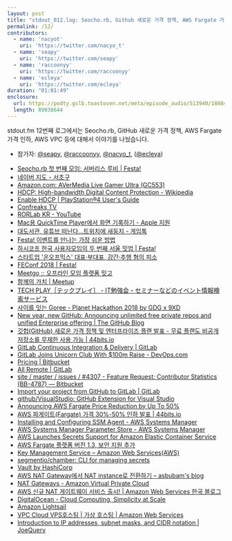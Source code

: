 ```yaml
---
layout: post
title: "stdout_012.log: Seocho.rb, Github 새로운 가격 정책, AWS Fargate 가격 인하, AWS VPC"
permalink: /12/
contributors:
  - name: 'nacyot'
    uri: 'https://twitter.com/nacyo_t'
  - name: 'seapy'
    uri: 'https://twitter.com/seapy'
  - name: 'raccoonyy'
    uri: 'https://twitter.com/raccoonyy'
  - name: 'ecleya'
    uri: 'https://twitter.com/ecleya'
duration: "01:01:49"
enclosure:
  url: https://podty.gslb.toastoven.net/meta/episode_audio/513940/188843_1547080208364.mp3
  length: 89036644
---
```


stdout.fm 12번째 로그에서는 Seocho.rb, GitHub 새로운 가격 정책, AWS Fargate 가격 인하, AWS VPC 등에 대해서 이야기를 나눴습니다.

* 참가자: [@seapy][sea], [@raccoonyy][rac], [@nacyo_t][nac], ([@ecleya][ecl])

[sea]: https://twitter.com/seapy
[rac]: https://twitter.com/raccoonyy
[nac]: https://twitter.com/nacyo_t
[ecl]: https://twitter.com/ecleya

* [Seocho.rb 첫 번째 모임: 서버리스 루비 \| Festa!](https://festa.io/events/183)
* [네이버 지도 - 서초구](http://map.naver.com/?searchCoord=00e728ae343225675cf12d9c488da64f32c93bd852f4ca93fe2df597e5da55da&query=7ISc7LSI6rWs&tab=1&lng=d562f59375d38afbe483363b9a58f82a&mapMode=0&mpx=ac44d5ea6cf1ecdd5426a20f66c6baf3a049d379d8d797b181b0d5af20daf2150c70ded690f42a57fcce31e6b0bf2d067b7d3a160fa89e4fa8160c9b7f94dc97&lat=6979fe4170133b159d84961dd5d4f090&dlevel=9&enc=b64&menu=location)
* [Amazon.com: AVerMedia Live Gamer Ultra (GC553)](https://www.amazon.com/AVerMedia-Live-Gamer-Ultra-GC553/dp/B07DHV47HF/ref=sr_1_1?ie=UTF8&qid=1547042718&sr=8-1&keywords=GC553+Live+Gamer+ULTRA)
* [HDCP: High-bandwidth Digital Content Protection - Wikipedia](https://en.wikipedia.org/wiki/High-bandwidth_Digital_Content_Protection)
* [Enable HDCP \| PlayStation®4 User's Guide](https://manuals.playstation.net/document/en/ps4/settings/hdcp.html)
* [Confreaks TV](https://confreaks.tv/)
* [RORLab KR - YouTube](https://www.youtube.com/channel/UCKD03IyQD6XrhBGzVH9qF7A)
* [Mac용 QuickTime Player에서 화면 기록하기 - Apple 지원](https://support.apple.com/ko-kr/guide/quicktime-player/record-your-screen-qtp97b08e666/mac)
* [대도서관, 유튜브 떠난다…트위치에 새둥지 - 게임톡](http://gametoc.hankyung.com/news/articleView.html?idxno=50354)
* [Festa! 이벤트를 만나는 가장 쉬운 방법](https://festa.io/)
* [하시코프 한국 사용자모임의 두 번째 서울 밋업 \| Festa!](https://festa.io/events/105)
* [스타트업 '온오프믹스' 대표·부대표, 강간·추행 혐의 피소](https://news.joins.com/article/21876732)
* [FEConf 2018 \| Festa!](https://festa.io/events/90)
* [Meetgo :: 오프라인 모임 플랫폼 밋고](https://meetgo.kr/#/userEventDetail/feconf2018)
* [함께의 가치 \| Meetup](https://www.meetup.com/ko-KR/)
* [TECH PLAY［テックプレイ］ - IT勉強会・セミナーなどのイベント情報検索サービス](https://techplay.jp/)
* [사이를 잇는 Goree - Planet Hackathon 2018 by GDG x 9XD ](https://goree.io/events/3)
* [New year, new GitHub: Announcing unlimited free private repos and unified Enterprise offering \| The GitHub Blog](https://blog.github.com/2019-01-07-new-year-new-github/)
* [깃헙(GitHub) 새로운 가격 정책 및 엔터프라이즈 플랜 발표 - 무료 플랜도 비공개 저장소를 무제한 사용 가능 \| 44bits.io](https://www.44bits.io/ko/post/news--github-announcing-unlimited-free-private-repository)
* [GitLab Continuous Integration & Delivery \| GitLab](https://about.gitlab.com/product/continuous-integration/)
* [GitLab Joins Unicorn Club With $100m Raise - DevOps.com](https://devops.com/gitlab-joins-unicorn-club-with-100m-raise/)
* [Pricing \| Bitbucket](https://bitbucket.org/product/pricing)
* [All Remote \| GitLab](https://about.gitlab.com/company/culture/all-remote/)
* [site / master / issues / #4307 - Feature Request: Contributor Statistics (BB-4787) — Bitbucket](https://bitbucket.org/site/master/issues/4307/feature-request-contributor-statistics-bb)
* [Import your project from GitHub to GitLab \| GitLab](https://docs.gitlab.com/ee/user/project/import/github.html)
* [github/VisualStudio: GitHub Extension for Visual Studio](https://github.com/github/VisualStudio)
* [Announcing AWS Fargate Price Reduction by Up To 50%](https://aws.amazon.com/ko/about-aws/whats-new/2019/01/announcing-aws-fargate-price-reduction-by-up-to-50-/)
* [AWS 파게이트(Fargate) 가격 30%-50% 인하 발표 \| 44bits.io](https://www.44bits.io/ko/post/news--fargate-significant-price-cuts)
* [Installing and Configuring SSM Agent - AWS Systems Manager](https://docs.aws.amazon.com/systems-manager/latest/userguide/ssm-agent.html)
* [AWS Systems Manager Parameter Store - AWS Systems Manager](https://docs.aws.amazon.com/systems-manager/latest/userguide/systems-manager-paramstore.html)
* [AWS Launches Secrets Support for Amazon Elastic Container Service](https://aws.amazon.com/ko/about-aws/whats-new/2018/11/aws-launches-secrets-support-for-amazon-elastic-container-servic/)
* [AWS Fargate 플랫폼 버전 1.3, 보안 지원 추가](https://aws.amazon.com/ko/about-aws/whats-new/2018/12/aws-fargate-platform-version-1-3-adds-secrets-support/)
* [Key Management Service – Amazon Web Services(AWS)](https://aws.amazon.com/ko/kms/)
* [segmentio/chamber: CLI for managing secrets](https://github.com/segmentio/chamber)
* [Vault by HashiCorp](https://www.vaultproject.io/)
* [AWS NAT Gateway에서 NAT instance로 전환하기 – asbubam's blog](https://blog.2dal.com/2018/12/31/nat-gateway-to-nat-instance/)
* [NAT Gateways - Amazon Virtual Private Cloud](https://docs.aws.amazon.com/vpc/latest/userguide/vpc-nat-gateway.html)
* [AWS 신규 NAT 게이트웨이 서비스 출시! \| Amazon Web Services 한국 블로그](https://aws.amazon.com/ko/blogs/korea/new-managed-nat-network-address-translation-gateway-for-aws/)
* [DigitalOcean - Cloud Computing, Simplicity at Scale](https://www.digitalocean.com/)
* [Amazon Lightsail](https://aws.amazon.com/jp/lightsail/)
* [VPC Cloud VPS호스팅 \| 가상 호스팅 \| Amazon Web Services](https://aws.amazon.com/ko/vpc/?nc1=h_ls)
* [Introduction to IP addresses, subnet masks, and CIDR notation \| JoeQuery](http://joequery.me/code/ipv4-subnetmasks-cidr/)
